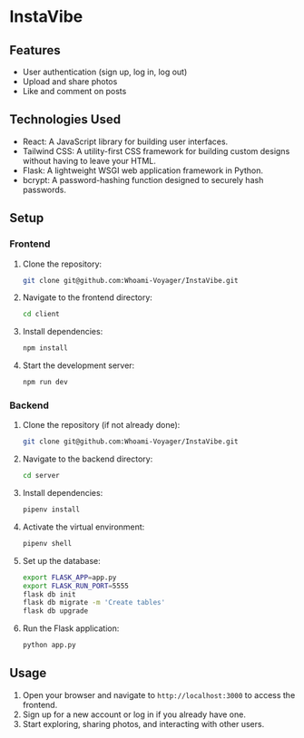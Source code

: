 # InstaVibe

## Features

- User authentication (sign up, log in, log out)
- Upload and share photos
- Like and comment on posts

## Technologies Used

- React: A JavaScript library for building user interfaces.
- Tailwind CSS: A utility-first CSS framework for building custom designs without having to leave your HTML.
- Flask: A lightweight WSGI web application framework in Python.
- bcrypt: A password-hashing function designed to securely hash passwords.

## Setup

### Frontend

1. Clone the repository:

   ```bash
   git clone git@github.com:Whoami-Voyager/InstaVibe.git
   ```

2. Navigate to the frontend directory:

   ```bash
   cd client
   ```

3. Install dependencies:

   ```bash
   npm install
   ```

4. Start the development server:

   ```bash
   npm run dev
   ```

### Backend

1. Clone the repository (if not already done):

   ```bash
   git clone git@github.com:Whoami-Voyager/InstaVibe.git
   ```

2. Navigate to the backend directory:

   ```bash
   cd server
   ```

3. Install dependencies:

   ```bash
   pipenv install
   ```

4. Activate the virtual environment:

   ```bash
   pipenv shell
   ```

5. Set up the database:

   ```bash
   export FLASK_APP=app.py
   export FLASK_RUN_PORT=5555
   flask db init
   flask db migrate -m 'Create tables'
   flask db upgrade
   ```

6. Run the Flask application:

   ```bash
   python app.py
   ```

## Usage

1. Open your browser and navigate to `http://localhost:3000` to access the frontend.
2. Sign up for a new account or log in if you already have one.
3. Start exploring, sharing photos, and interacting with other users.
